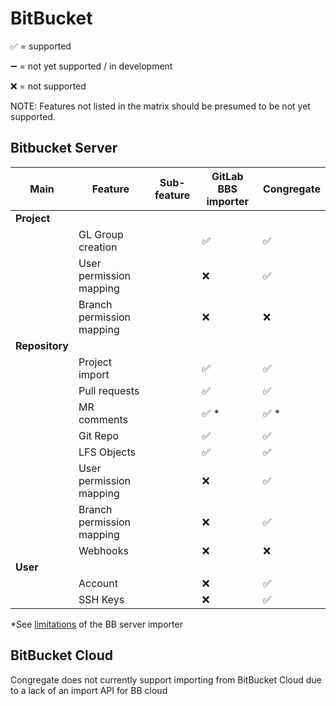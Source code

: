 # BitBucket

:white_check_mark: = supported

:heavy_minus_sign: = not yet supported / in development

:x: = not supported

NOTE: Features not listed in the matrix should be presumed to be not yet supported.

## Bitbucket Server

| Main           | Feature                   | Sub-feature | GitLab BBS importer  | Congregate           |
| -------------- | ------------------------- | ----------- | -------------------- | -------------------- |
| **Project**    |
|                | GL Group creation         |             | :white_check_mark:   | :white_check_mark:   |
|                | User permission mapping   |             | :x:                  | :white_check_mark:   |
|                | Branch permission mapping |             | :x:                  | :x:                  |
| **Repository** |
|                | Project import            |             | :white_check_mark:   | :white_check_mark:   |
|                | Pull requests             |             | :white_check_mark:   | :white_check_mark:   |
|                | MR comments               |             | :white_check_mark: * | :white_check_mark: * |
|                | Git Repo                  |             | :white_check_mark:   | :white_check_mark:   |
|                | LFS Objects               |             | :white_check_mark:   | :white_check_mark:   |
|                | User permission mapping   |             | :x:                  | :white_check_mark:   |
|                | Branch permission mapping |             | :x:                  | :white_check_mark:   |
|                | Webhooks                  |             | :x:                  | :x:                  |
| **User**       |
|                | Account                   |             | :x:                  | :white_check_mark:   |
|                | SSH Keys                  |             | :x:                  | :white_check_mark:   |

*See [limitations](https://docs.gitlab.com/ee/user/project/import/bitbucket_server.html#items-that-are-not-imported) of the BB server importer

## BitBucket Cloud

Congregate does not currently support importing from BitBucket Cloud due to a lack of an import API for BB cloud
